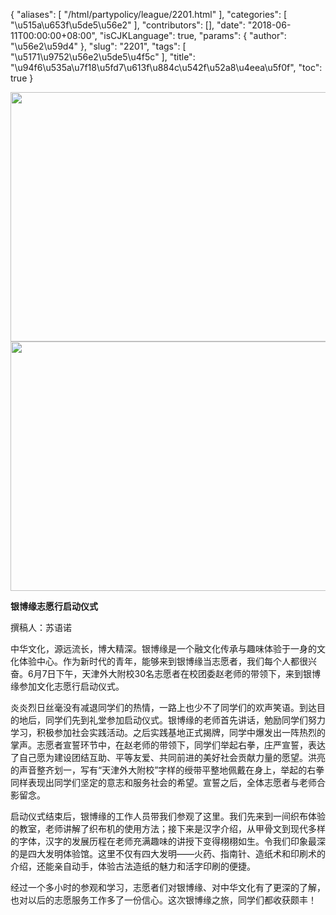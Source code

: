 {
    "aliases": [
        "/html/partypolicy/league/2201.html"
    ],
    "categories": [
        "\u515a\u653f\u5de5\u56e2"
    ],
    "contributors": [],
    "date": "2018-06-11T00:00:00+08:00",
    "isCJKLanguage": true,
    "params": {
        "author": "\u56e2\u59d4"
    },
    "slug": "2201",
    "tags": [
        "\u5171\u9752\u56e2\u5de5\u4f5c"
    ],
    "title": "\u94f6\u535a\u7f18\u5fd7\u613f\u884c\u542f\u52a8\u4eea\u5f0f",
    "toc": true
}


<img
    src="https://cdn.tfls.online/mirror/full/82a35a77cde45a83fde49480b225a5c3b62eea7d.jpg"
    style="display:block;margin-left:auto;margin-right:auto;"
    decoding="async"
    fetchpriority="auto"
    loading="lazy"
    height="399"
    width="600"
/>
<img
    src="https://cdn.tfls.online/mirror/full/ae8830106828b111087e2459486126232e84c7f0.jpg"
    style="display:block;margin-left:auto;margin-right:auto;"
    decoding="async"
    fetchpriority="auto"
    loading="lazy"
    height="399"
    width="600"
/>







**银博缘志愿****行****启动仪式**




撰稿人：苏语诺




中华文化，源远流长，博大精深。银博缘是一个融文化传承与趣味体验于一身的文化体验中心。作为新时代的青年，能够来到银博缘当志愿者，我们每个人都很兴奋。6月7日下午，天津外大附校30名志愿者在校团委赵老师的带领下，来到银博缘参加文化志愿行启动仪式。




炎炎烈日丝毫没有减退同学们的热情，一路上也少不了同学们的欢声笑语。到达目的地后，同学们先到礼堂参加启动仪式。银博缘的老师首先讲话，勉励同学们努力学习，积极参加社会实践活动。之后实践基地正式揭牌，同学中爆发出一阵热烈的掌声。志愿者宣誓环节中，在赵老师的带领下，同学们举起右拳，庄严宣誓，表达了自己愿为建设团结互助、平等友爱、共同前进的美好社会贡献力量的愿望。洪亮的声音整齐划一，写有“天津外大附校”字样的绶带平整地佩戴在身上，举起的右拳同样表现出同学们坚定的意志和服务社会的希望。宣誓之后，全体志愿者与老师合影留念。




启动仪式结束后，银博缘的工作人员带我们参观了这里。我们先来到一间织布体验的教室，老师讲解了织布机的使用方法；接下来是汉字介绍，从甲骨文到现代多样的字体，汉字的发展历程在老师充满趣味的讲授下变得栩栩如生。令我们印象最深的是四大发明体验馆。这里不仅有四大发明——火药、指南针、造纸术和印刷术的介绍，还能亲自动手，体验古法造纸的魅力和活字印刷的便捷。




经过一个多小时的参观和学习，志愿者们对银博缘、对中华文化有了更深的了解，也对以后的志愿服务工作多了一份信心。这次银博缘之旅，同学们都收获颇丰！



